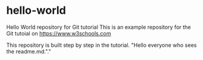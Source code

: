 # hello-world
Hello World repository for Git tutorial
This is an example repository for the Git tutoial on https://www.w3schools.com

This repository is built step by step in the tutorial.
"Hello everyone who sees the readme.md."."
